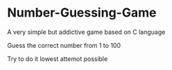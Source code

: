 # Number-Guessing-Game
A very simple but addictive game based on C language

Guess the correct number from 1 to 100 

Try to do it lowest attemot possible
